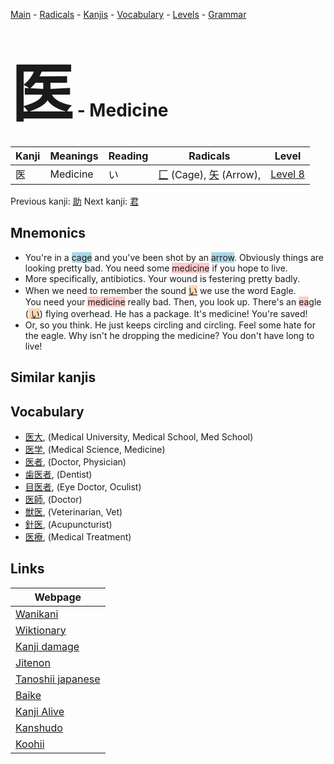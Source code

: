 <style> bigfont {font-size: 100px}</style>
[Main](../index.md) -
[Radicals](../radicals.md) -
[Kanjis](../kanjis.md) -
[Vocabulary](../vocabulary.md) -
[Levels](../levels.md) -
[Grammar](../grammar.md)
# <bigfont> 医</bigfont> - Medicine 

| Kanji | Meanings | Reading | Radicals | Level |
| --- | --- | --- | --- | --- |
| 医 | Medicine | い | [匚](../radicals/匚.md) (Cage), [矢](../radicals/矢.md) (Arrow),  | [Level 8](../levels/wk_level8.md) |

Previous kanji: [助](助.md) Next kanji: [君](君.md) 

## Mnemonics
 * You're in a <span style="background-color:#ADD8E6"> cage</span> and you've been shot by an <span style="background-color:#ADD8E6"> arrow</span>. Obviously things are looking pretty bad. You need some <span style="background-color:#ffcccb"> medicine</span> if you hope to live.
* More specifically, antibiotics. Your wound is festering pretty badly.
* When we need to remember the sound <span style="background-color:#fed8b1"> [い](https://jisho.org/search/い)</span> we use the word Eagle.<br />You need your <span style="background-color:#ffcccb"> medicine</span> really bad. Then, you look up. There's an <span style="background-color:#ffcccb"> ea</span>gle (<span style="background-color:#fed8b1"> [い](https://jisho.org/search/い)</span>) flying overhead. He has a package. It's medicine! You're saved!
* Or, so you think. He just keeps circling and circling. Feel some hate for the eagle. Why isn't he dropping the medicine? You don't have long to live!


## Similar kanjis
 


## Vocabulary
 * [医大](../vocabulary/医.md), (Medical University, Medical School, Med School)
* [医学](../vocabulary/医.md), (Medical Science, Medicine)
* [医者](../vocabulary/医.md), (Doctor, Physician)
* [歯医者](../vocabulary/医.md), (Dentist)
* [目医者](../vocabulary/医.md), (Eye Doctor, Oculist)
* [医師](../vocabulary/医.md), (Doctor)
* [獣医](../vocabulary/医.md), (Veterinarian, Vet)
* [針医](../vocabulary/医.md), (Acupuncturist)
* [医療](../vocabulary/医.md), (Medical Treatment)



## Links 

| Webpage |
| --- |
| [Wanikani          ](https://www.wanikani.com/kanji/医) |
| [Wiktionary        ](https://en.wiktionary.org/wiki/医) |
| [Kanji damage      ](http://www.kanjidamage.com/kanji/search?utf8=✓&q=医) |
| [Jitenon           ](https://jitenon.com/kanji/医) |
| [Tanoshii japanese ](https://www.tanoshiijapanese.com/dictionary/kanji.cfm?k=医) |
| [Baike             ](https://baike.baidu.com/item/医) |
| [Kanji Alive       ](https://app.kanjialive.com/医) |
| [Kanshudo          ](https://www.kanshudo.com/searchmn?q=医) |
| [Koohii            ](https://kanji.koohii.com/study/kanji/医) |
